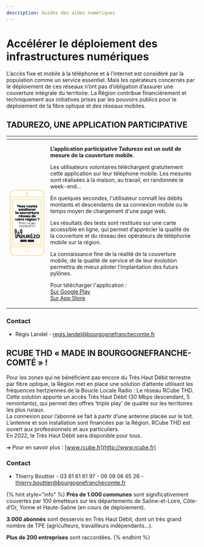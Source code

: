 ```yaml
---
description: Guides des aides numériques
---
```


# Accélérer le déploiement des infrastructures numériques

L’accès fixe et mobile à la téléphonie et à l’internet est considéré par la population comme un service essentiel. Mais les opérateurs concernés par le déploiement de ces réseaux n’ont pas d’obligation d’assurer une couverture intégrale du territoire. La Région contribue financièrement et techniquement aux initiatives prises par les pouvoirs publics pour le déploiement de la fibre optique et des réseaux mobiles.

## TADUREZO, UNE APPLICATION PARTICIPATIVE

<table>
  <thead>
    <tr>
      <th style="text-align:left"></th>
      <th style="text-align:left"></th>
    </tr>
  </thead>
  <tbody>
    <tr>
      <td style="text-align:left">
        <img src="../../.gitbook/assets/tadurezo.png" alt/>
      </td>
      <td style="text-align:left">
        <p><b>L&#x2019;application participative Tadurezo est un outil de mesure de la couverture mobile</b>.</p>
        <p></p>
        <p>Les utilisateurs volontaires t&#xE9;l&#xE9;chargent gratuitement cette
          application sur leur t&#xE9;l&#xE9;phone mobile. Les mesures sont r&#xE9;alis&#xE9;es
          &#xE0; la maison, au travail, en randonn&#xE9;e le week-end...</p>
        <p>En quelques secondes, l&apos;utilisateur conna&#xEE;t les d&#xE9;bits
          montants et descendants de sa connexion mobile ou le temps moyen de chargement
          d&apos;une page web.</p>
        <p>Les r&#xE9;sultats des tests sont restitu&#xE9;s sur une carte accessible
          en ligne, qui permet d&#x2019;appr&#xE9;cier la qualit&#xE9; de la couverture
          et du r&#xE9;seau des op&#xE9;rateurs de t&#xE9;l&#xE9;phonie mobile sur
          la r&#xE9;gion.</p>
        <p>La connaissance fine de la r&#xE9;alit&#xE9; de la couverture mobile,
          de la qualit&#xE9; de service et de leur &#xE9;volution permettra de mieux
          piloter l&#x2019;implantation des futurs pyl&#xF4;nes.</p>
        <p></p>
        <p>Pour t&#xE9;l&#xE9;charger l&apos;application :
          <br /><a href="https://play.google.com/store/apps/details?id=fr.qosi.bfc">Sur Google Play</a> 
          <br
          /><a href="https://apps.apple.com/fr/app/tadurezo-bfc/id1532422807">Sur App Store</a>
        </p>
      </td>
    </tr>
  </tbody>
</table>

### Contact

* Régis Landel - regis.landel@bourgognefranchecomte.fr

## RCUBE THD « MADE IN BOURGOGNEFRANCHE-COMTÉ » !

Pour les zones qui ne bénéficient pas encore du Très Haut Débit terrestre par fibre optique, la Région met en place une solution d’attente utilisant les fréquences hertziennes de la Boucle Locale Radio : Le réseau RCube THD. Cette solution apporte un accès Très Haut Débit \(30 Mbps descendant, 5 remontants\), qui permet des offres ‘triple play’ de qualité sur les territoires les plus ruraux.   
La connexion pour l’abonné se fait à partir d’une antenne placée sur le toit. L’antenne et son installation sont financées par la Région. RCube THD est ouvert aux professionnels et aux particuliers.   
En 2022, le Très Haut Débit sera disponible pour tous.

➔ Pour en savoir plus : [www.rcube.fr](http://www.rcube.fr)

### Contact

* Thierry Bouttier - 03 81 61 61 97 - 06 09 06 65 26 - thierry.bouttier@bourgognefranchecomte.fr

{% hint style="info" %}
**Près de 1.000 communes** sont significativement couvertes par 100 émetteurs sur les départements de Saône-et-Loire, Côte-d’Or, Yonne et Haute-Saône \(en cours de déploiement\).

**3.000 abonnés** sont desservis en Très Haut Débit, dont un très grand nombre de TPE \(agriculteurs, travailleurs indépendants...\).

**Plus de 200 entreprises** sont raccordées.
{% endhint %}



